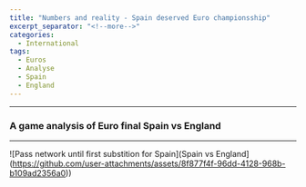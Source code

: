 ```yaml
---
title: "Numbers and reality - Spain deserved Euro championsship"
excerpt_separator: "<!--more-->"
categories:
  - International
tags:
  - Euros
  - Analyse
  - Spain
  - England
---
```


------------
### A game analysis of Euro final Spain vs England
------------


![Pass network until first substition for Spain](Spain vs England](https://github.com/user-attachments/assets/8f877f4f-96dd-4128-968b-b109ad2356a0))


